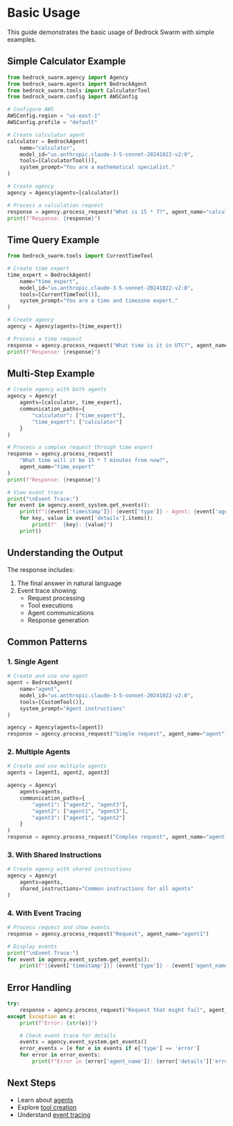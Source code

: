 # Basic Usage

This guide demonstrates the basic usage of Bedrock Swarm with simple examples.

## Simple Calculator Example

```python
from bedrock_swarm.agency import Agency
from bedrock_swarm.agents import BedrockAgent
from bedrock_swarm.tools import CalculatorTool
from bedrock_swarm.config import AWSConfig

# Configure AWS
AWSConfig.region = "us-east-1"
AWSConfig.profile = "default"

# Create calculator agent
calculator = BedrockAgent(
    name="calculator",
    model_id="us.anthropic.claude-3-5-sonnet-20241022-v2:0",
    tools=[CalculatorTool()],
    system_prompt="You are a mathematical specialist."
)

# Create agency
agency = Agency(agents=[calculator])

# Process a calculation request
response = agency.process_request("What is 15 * 7?", agent_name="calculator")
print(f"Response: {response}")
```

## Time Query Example

```python
from bedrock_swarm.tools import CurrentTimeTool

# Create time expert
time_expert = BedrockAgent(
    name="time_expert",
    model_id="us.anthropic.claude-3-5-sonnet-20241022-v2:0",
    tools=[CurrentTimeTool()],
    system_prompt="You are a time and timezone expert."
)

# Create agency
agency = Agency(agents=[time_expert])

# Process a time request
response = agency.process_request("What time is it in UTC?", agent_name="time_expert")
print(f"Response: {response}")
```

## Multi-Step Example

```python
# Create agency with both agents
agency = Agency(
    agents=[calculator, time_expert],
    communication_paths={
        "calculator": ["time_expert"],
        "time_expert": ["calculator"]
    }
)

# Process a complex request through time expert
response = agency.process_request(
    "What time will it be 15 * 7 minutes from now?",
    agent_name="time_expert"
)
print(f"Response: {response}")

# View event trace
print("\nEvent Trace:")
for event in agency.event_system.get_events():
    print(f"[{event['timestamp']}] {event['type']} - Agent: {event['agent_name']}")
    for key, value in event['details'].items():
        print(f"  {key}: {value}")
    print()
```

## Understanding the Output

The response includes:
1. The final answer in natural language
2. Event trace showing:
   - Request processing
   - Tool executions
   - Agent communications
   - Response generation

## Common Patterns

### 1. Single Agent

```python
# Create and use one agent
agent = BedrockAgent(
    name="agent",
    model_id="us.anthropic.claude-3-5-sonnet-20241022-v2:0",
    tools=[CustomTool()],
    system_prompt="Agent instructions"
)

agency = Agency(agents=[agent])
response = agency.process_request("Simple request", agent_name="agent")
```

### 2. Multiple Agents

```python
# Create and use multiple agents
agents = [agent1, agent2, agent3]

agency = Agency(
    agents=agents,
    communication_paths={
        "agent1": ["agent2", "agent3"],
        "agent2": ["agent1", "agent3"],
        "agent3": ["agent1", "agent2"]
    }
)
response = agency.process_request("Complex request", agent_name="agent1")
```

### 3. With Shared Instructions

```python
# Create agency with shared instructions
agency = Agency(
    agents=agents,
    shared_instructions="Common instructions for all agents"
)
```

### 4. With Event Tracing

```python
# Process request and show events
response = agency.process_request("Request", agent_name="agent1")

# Display events
print("\nEvent Trace:")
for event in agency.event_system.get_events():
    print(f"[{event['timestamp']}] {event['type']} - {event['agent_name']}")
```

## Error Handling

```python
try:
    response = agency.process_request("Request that might fail", agent_name="agent1")
except Exception as e:
    print(f"Error: {str(e)}")

    # Check event trace for details
    events = agency.event_system.get_events()
    error_events = [e for e in events if e['type'] == 'error']
    for error in error_events:
        print(f"Error in {error['agent_name']}: {error['details']['error']}")
```

## Next Steps

- Learn about [agents](../concepts/agents.md)
- Explore [tool creation](../concepts/tools.md)
- Understand [event tracing](../concepts/events.md)

